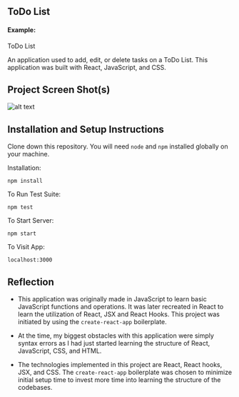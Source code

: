 ## ToDo List

#### Example:

ToDo List

An application used to add, edit, or delete tasks on a ToDo List. This application was built with React, JavaScript, and CSS.

## Project Screen Shot(s) 

![alt text]( https://ibb.co/Xp467T0)

## Installation and Setup Instructions 

Clone down this repository. You will need `node` and `npm` installed globally on your machine.  

Installation:

`npm install`  

To Run Test Suite:  

`npm test`  

To Start Server:

`npm start`  

To Visit App:

`localhost:3000`  

## Reflection

  - This application was originally made in JavaScript to learn basic JavaScript functions and operations. It was later recreated in React to learn the utilization of React, JSX and React Hooks. This project was initiated by using the `create-react-app` boilerplate.

  - At the time, my biggest obstacles with this application were simply syntax errors as I had just started learning the structure of React, JavaScript, CSS, and HTML.

  - The technologies implemented in this project are React, React hooks, JSX, and CSS. The `create-react-app` boilerplate was chosen to minimize initial setup time to invest more time into learning the structure of the codebases.